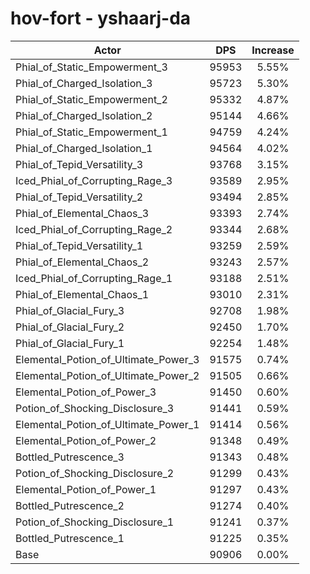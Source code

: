 # hov-fort - yshaarj-da
| Actor | DPS | Increase |
|---|:---:|:---:|
|Phial_of_Static_Empowerment_3|95953|5.55%|
|Phial_of_Charged_Isolation_3|95723|5.30%|
|Phial_of_Static_Empowerment_2|95332|4.87%|
|Phial_of_Charged_Isolation_2|95144|4.66%|
|Phial_of_Static_Empowerment_1|94759|4.24%|
|Phial_of_Charged_Isolation_1|94564|4.02%|
|Phial_of_Tepid_Versatility_3|93768|3.15%|
|Iced_Phial_of_Corrupting_Rage_3|93589|2.95%|
|Phial_of_Tepid_Versatility_2|93494|2.85%|
|Phial_of_Elemental_Chaos_3|93393|2.74%|
|Iced_Phial_of_Corrupting_Rage_2|93344|2.68%|
|Phial_of_Tepid_Versatility_1|93259|2.59%|
|Phial_of_Elemental_Chaos_2|93243|2.57%|
|Iced_Phial_of_Corrupting_Rage_1|93188|2.51%|
|Phial_of_Elemental_Chaos_1|93010|2.31%|
|Phial_of_Glacial_Fury_3|92708|1.98%|
|Phial_of_Glacial_Fury_2|92450|1.70%|
|Phial_of_Glacial_Fury_1|92254|1.48%|
|Elemental_Potion_of_Ultimate_Power_3|91575|0.74%|
|Elemental_Potion_of_Ultimate_Power_2|91505|0.66%|
|Elemental_Potion_of_Power_3|91450|0.60%|
|Potion_of_Shocking_Disclosure_3|91441|0.59%|
|Elemental_Potion_of_Ultimate_Power_1|91414|0.56%|
|Elemental_Potion_of_Power_2|91348|0.49%|
|Bottled_Putrescence_3|91343|0.48%|
|Potion_of_Shocking_Disclosure_2|91299|0.43%|
|Elemental_Potion_of_Power_1|91297|0.43%|
|Bottled_Putrescence_2|91274|0.40%|
|Potion_of_Shocking_Disclosure_1|91241|0.37%|
|Bottled_Putrescence_1|91225|0.35%|
|Base|90906|0.00%|
